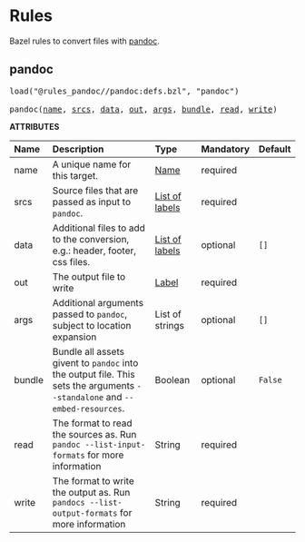 <!-- Generated with Stardoc: http://skydoc.bazel.build -->

# Rules

Bazel rules to convert files with [pandoc](https://pandoc.org/).

<a id="pandoc"></a>

## pandoc

<pre>
load("@rules_pandoc//pandoc:defs.bzl", "pandoc")

pandoc(<a href="#pandoc-name">name</a>, <a href="#pandoc-srcs">srcs</a>, <a href="#pandoc-data">data</a>, <a href="#pandoc-out">out</a>, <a href="#pandoc-args">args</a>, <a href="#pandoc-bundle">bundle</a>, <a href="#pandoc-read">read</a>, <a href="#pandoc-write">write</a>)
</pre>



**ATTRIBUTES**


| Name  | Description | Type | Mandatory | Default |
| :------------- | :------------- | :------------- | :------------- | :------------- |
| <a id="pandoc-name"></a>name |  A unique name for this target.   | <a href="https://bazel.build/concepts/labels#target-names">Name</a> | required |  |
| <a id="pandoc-srcs"></a>srcs |  Source files that are passed as input to `pandoc`.   | <a href="https://bazel.build/concepts/labels">List of labels</a> | required |  |
| <a id="pandoc-data"></a>data |  Additional files to add to the conversion, e.g.: header, footer, css files.   | <a href="https://bazel.build/concepts/labels">List of labels</a> | optional |  `[]`  |
| <a id="pandoc-out"></a>out |  The output file to write   | <a href="https://bazel.build/concepts/labels">Label</a> | required |  |
| <a id="pandoc-args"></a>args |  Additional arguments passed to `pandoc`, subject to location expansion   | List of strings | optional |  `[]`  |
| <a id="pandoc-bundle"></a>bundle |  Bundle all assets givent to `pandoc` into the output file. This sets the arguments `--standalone` and `--embed-resources`.   | Boolean | optional |  `False`  |
| <a id="pandoc-read"></a>read |  The format to read the sources as. Run `pandoc --list-input-formats` for more information   | String | required |  |
| <a id="pandoc-write"></a>write |  The format to write the output as. Run `pandocs --list-output-formats` for more information   | String | required |  |


